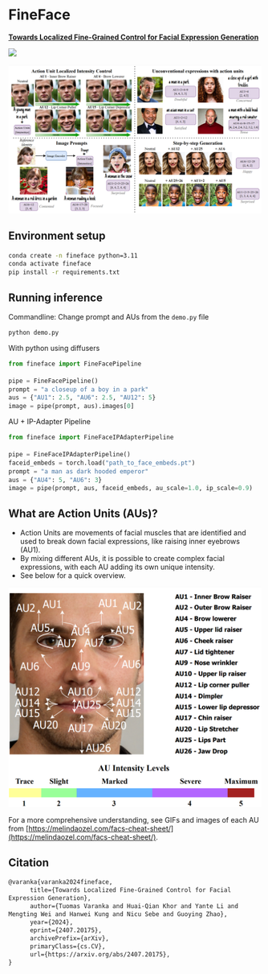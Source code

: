 # FineFace
<b>[Towards Localized Fine-Grained Control for Facial Expression Generation](https://arxiv.org/abs/2407.20175)</b>

<a href='https://arxiv.org/abs/2407.20175'><img src='https://img.shields.io/badge/Paper-Arxiv-red'></a>

![Teaser figure](teaser.png)

## Environment setup
```bash
conda create -n fineface python=3.11
conda activate fineface
pip install -r requirements.txt
```
## Running inference
Commandline:
Change prompt and AUs from the `demo.py` file
```bash
python demo.py
```
With python using diffusers
```python
from fineface import FineFacePipeline

pipe = FineFacePipeline()
prompt = "a closeup of a boy in a park"
aus = {"AU1": 2.5, "AU6": 2.5, "AU12": 5}
image = pipe(prompt, aus).images[0]
```
AU + IP-Adapter Pipeline
```python
from fineface import FineFaceIPAdapterPipeline

pipe = FineFaceIPAdapterPipeline()
faceid_embeds = torch.load("path_to_face_embeds.pt")
prompt = "a man as dark hooded emperor"
aus = {"AU4": 5, "AU6": 3}
image = pipe(prompt, aus, faceid_embeds, au_scale=1.0, ip_scale=0.9)
```

## What are Action Units (AUs)?
- Action Units are movements of facial muscles that are identified and used to break down facial expressions, like raising inner eyebrows (AU1).
- By mixing different AUs, it is possible to create complex facial expressions, with each AU adding its own unique intensity.
- See below for a quick overview.

![Action Units](action_units.png)

For a more comprehensive understanding, see GIFs and images of each AU from [https://melindaozel.com/facs-cheat-sheet/](https://melindaozel.com/facs-cheat-sheet/).

## Citation

```
@varanka{varanka2024fineface,
      title={Towards Localized Fine-Grained Control for Facial Expression Generation}, 
      author={Tuomas Varanka and Huai-Qian Khor and Yante Li and Mengting Wei and Hanwei Kung and Nicu Sebe and Guoying Zhao},
      year={2024},
      eprint={2407.20175},
      archivePrefix={arXiv},
      primaryClass={cs.CV},
      url={https://arxiv.org/abs/2407.20175}, 
}
```
